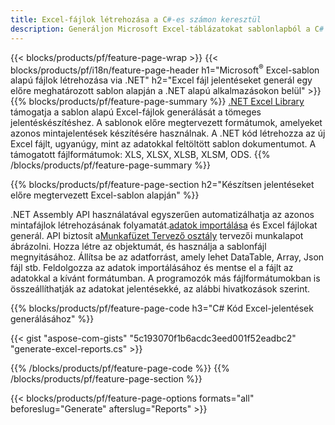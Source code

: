 ```yaml
---
title: Excel-fájlok létrehozása a C#-es számon keresztül
description: Generáljon Microsoft Excel-táblázatokat sablonlapból a C# kód használatával
---
```

{{< blocks/products/pf/feature-page-wrap >}}
{{< blocks/products/pf/i18n/feature-page-header h1="Microsoft<sup>&reg;</sup> Excel-sablon alapú fájlok létrehozása via .NET" h2="Excel fájl jelentéseket generál egy előre meghatározott sablon alapján a .NET alapú alkalmazásokon belül" >}}
{{% blocks/products/pf/feature-page-summary %}}
[.NET Excel Library](/cells/hu/net/) támogatja a sablon alapú Excel-fájlok generálását a tömeges jelentéskészítéshez. A sablonok előre megtervezett formátumok, amelyeket azonos mintajelentések készítésére használnak. A .NET kód létrehozza az új Excel fájlt, ugyanúgy, mint az adatokkal feltöltött sablon dokumentumot. A támogatott fájlformátumok: XLS, XLSX, XLSB, XLSM, ODS.
{{% /blocks/products/pf/feature-page-summary %}}

{{% blocks/products/pf/feature-page-section h2="Készítsen jelentéseket előre megtervezett Excel-sablon alapján" %}}

 .NET Assembly API használatával egyszerűen automatizálhatja az azonos mintafájlok létrehozásának folyamatát.[adatok importálása](https://docs.aspose.com/cells/net/import-data-into-worksheet/#importing-data-from-json) és Excel fájlokat generál. API biztosít a[Munkafüzet Tervező osztály](https://reference.aspose.com/cells/net/aspose.cells/workbookdesigner) tervezői munkalapot ábrázolni. Hozza létre az objektumát, és használja a sablonfájl megnyitásához. Állítsa be az adatforrást, amely lehet DataTable, Array, Json fájl stb. Feldolgozza az adatok importálásához és mentse el a fájlt az adatokkal a kívánt formátumban. A programozók más fájlformátumokban is összeállíthatják az adatokat jelentésekké, az alábbi hivatkozások szerint.



{{% blocks/products/pf/feature-page-code h3="C# Kód Excel-jelentések generálásához" %}}

{{< gist "aspose-com-gists" "5c193070f1b6acdc3eed001f52eadbc2" "generate-excel-reports.cs" >}}

{{% /blocks/products/pf/feature-page-code %}}
{{% /blocks/products/pf/feature-page-section %}}

{{< blocks/products/pf/feature-page-options formats="all" beforeslug="Generate" afterslug="Reports" >}}
